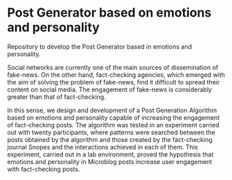 
# Post Generator based on emotions and personality
Repository to develop the Post Generator based in emotions and personality. 



Social networks are currently one of the main sources of dissemination of fake-news. On the other hand, fact-checking agencies, which emerged with the aim of solving the problem of fake-news, find it difficult to spread their content on social media. The engagement of fake-news is considerably greater than that of fact-checking.

In this sense, we design and development of a Post Generation Algorithm based on emotions and personality capable of increasing the engagement of fact-checking posts. The algorithm was tested in an experiment carried out with twenty participants, where patterns were searched between the posts obtained by the algorithm and those created by the fact-checking journal Snopes and the interactions achieved in each of them. This experiment, carried out in a lab environment, proved the hypothesis that emotions and personality in Microblog posts increase user engagement with fact-checking posts. 
